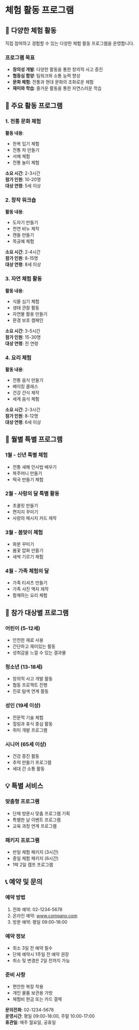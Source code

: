 # 체험 활동 프로그램

## 🎨 다양한 체험 활동

직접 참여하고 경험할 수 있는 다양한 체험 활동 프로그램을 운영합니다.

### 프로그램 목표

- **창의성 개발**: 다양한 활동을 통한 창의적 사고 증진
- **협동심 함양**: 팀워크와 소통 능력 향상
- **문화 체험**: 전통과 현대 문화의 조화로운 체험
- **재미와 학습**: 즐거운 활동을 통한 자연스러운 학습

## 🎪 주요 활동 프로그램

### 1. 전통 문화 체험
**활동 내용**:
- 한복 입기 체험
- 전통 차 만들기
- 서예 체험
- 전통 놀이 체험

**소요 시간**: 2-3시간  
**참가 인원**: 10-20명  
**대상 연령**: 5세 이상

### 2. 창작 워크숍
**활동 내용**:
- 도자기 만들기
- 천연 비누 제작
- 캔들 만들기
- 목공예 체험

**소요 시간**: 2-4시간  
**참가 인원**: 8-15명  
**대상 연령**: 8세 이상

### 3. 자연 체험 활동
**활동 내용**:
- 식물 심기 체험
- 생태 관찰 활동
- 자연물 활용 만들기
- 환경 보호 캠페인

**소요 시간**: 3-5시간  
**참가 인원**: 15-30명  
**대상 연령**: 전 연령

### 4. 요리 체험
**활동 내용**:
- 전통 음식 만들기
- 베이킹 클래스
- 건강 간식 제작
- 세계 음식 체험

**소요 시간**: 2-3시간  
**참가 인원**: 8-12명  
**대상 연령**: 6세 이상

## 📅 월별 특별 프로그램

### 1월 - 신년 특별 체험
- 전통 새해 인사법 배우기
- 복주머니 만들기
- 떡국 만들기 체험

### 2월 - 사랑의 달 특별 활동
- 초콜릿 만들기
- 편지지 꾸미기
- 사랑의 메시지 카드 제작

### 3월 - 봄맞이 체험
- 화분 꾸미기
- 봄꽃 압화 만들기
- 새싹 기르기 체험

### 4월 - 가족 체험의 달
- 가족 티셔츠 만들기
- 가족 사진 액자 제작
- 함께하는 요리 체험

## 🎯 참가 대상별 프로그램

### 어린이 (5-12세)
- 안전한 재료 사용
- 간단하고 재미있는 활동
- 성취감을 느낄 수 있는 결과물

### 청소년 (13-18세)
- 창의적 사고 개발 활동
- 협동 프로젝트 진행
- 진로 탐색 연계 활동

### 성인 (19세 이상)
- 전문적 기술 체험
- 힐링과 휴식 중심 활동
- 취미 개발 프로그램

### 시니어 (65세 이상)
- 건강 증진 활동
- 추억 만들기 프로그램
- 세대 간 소통 활동

## 💡 특별 서비스

### 맞춤형 프로그램
- 단체 방문시 맞춤 프로그램 기획
- 특별한 날 이벤트 프로그램
- 교육 과정 연계 프로그램

### 패키지 프로그램
- 반일 체험 패키지 (3시간)
- 종일 체험 패키지 (6시간)
- 1박 2일 캠프 프로그램

## 📞 예약 및 문의

### 예약 방법
1. 전화 예약: 02-1234-5678
2. 온라인 예약: www.company.com
3. 방문 예약: 평일 09:00-18:00

### 예약 정보
- 최소 3일 전 예약 필수
- 단체 예약시 1주일 전 예약 권장
- 취소 및 변경은 2일 전까지 가능

### 준비 사항
- 편안한 복장 착용
- 개인 물품 보관용 가방
- 체험비 현금 또는 카드 결제

**문의전화**: 02-1234-5678  
**운영시간**: 평일 09:00-18:00, 주말 10:00-17:00  
**휴관일**: 매주 월요일, 공휴일
